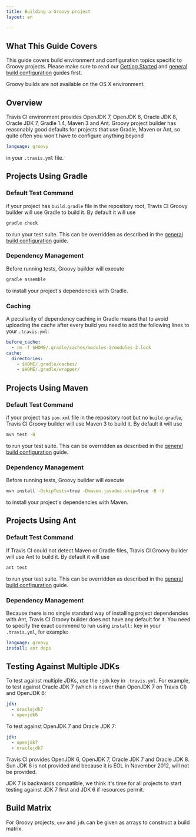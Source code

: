 ```yaml
---
title: Building a Groovy project
layout: en

---
```


## What This Guide Covers

This guide covers build environment and configuration topics specific to Groovy
projects. Please make sure to read our [Getting
Started](/user/getting-started/) and [general build
configuration](/user/customizing-the-build/) guides first.

Groovy builds are not available on the OS X environment.

<div id="toc"></div>

## Overview

Travis CI environment provides OpenJDK 7, OpenJDK 6, Oracle JDK 8, Oracle JDK 7, Gradle 1.4, Maven 3 and Ant. Groovy project builder has reasonably good defaults for
projects that use Gradle, Maven or Ant, so quite often you won't have to configure anything beyond

```yaml
language: groovy
```

in your `.travis.yml` file.

## Projects Using Gradle

### Default Test Command

if your project has `build.gradle` file in the repository root, Travis CI Groovy builder will use Gradle to build it. By default it will use

```bash
gradle check
```

to run your test suite. This can be overridden as described in the [general build configuration](/user/customizing-the-build/) guide.

### Dependency Management

Before running tests, Groovy builder will execute

```bash
gradle assemble
```

to install your project's dependencies with Gradle.

### Caching

A peculiarity of dependency caching in Gradle means that to avoid uploading the cache after every build you need to add the following lines to your `.travis.yml`:

```yaml
before_cache:
  - rm -f $HOME/.gradle/caches/modules-2/modules-2.lock
cache:
  directories:
    - $HOME/.gradle/caches/
    - $HOME/.gradle/wrapper/
```

## Projects Using Maven

### Default Test Command

if your project has `pom.xml` file in the repository root but no `build.gradle`, Travis CI Groovy builder will use Maven 3 to build it. By default it will use

```bash
mvn test -B
```

to run your test suite. This can be overridden as described in the [general build configuration](/user/customizing-the-build/) guide.

### Dependency Management

Before running tests, Groovy builder will execute

```bash
mvn install -DskipTests=true -Dmaven.javadoc.skip=true -B -V
```

to install your project's dependencies with Maven.

## Projects Using Ant

### Default Test Command

If Travis CI could not detect Maven or Gradle files, Travis CI Groovy builder will use Ant to build it. By default it will use

```bash
ant test
```

to run your test suite. This can be overridden as described in the [general build configuration](/user/customizing-the-build/) guide.

### Dependency Management

Because there is no single standard way of installing project dependencies with Ant, Travis CI Groovy builder does not have any default for it. You need to specify the exact commend to run using `install:` key in your `.travis.yml`, for example:

```yaml
language: groovy
install: ant deps
```

## Testing Against Multiple JDKs

To test against multiple JDKs, use the `:jdk` key in `.travis.yml`. For example, to test against Oracle JDK 7 (which is newer than OpenJDK 7 on Travis CI) and OpenJDK 6:

```yaml
jdk:
  - oraclejdk7
  - openjdk6
```

To test against OpenJDK 7 and Oracle JDK 7:

```yaml
jdk:
  - openjdk7
  - oraclejdk7
```

Travis CI provides OpenJDK 6, OpenJDK 7, Oracle JDK 7 and Oracle JDK 8. Sun JDK 6 is not provided and because it is EOL in November 2012,
will not be provided.

JDK 7 is backwards compatible, we think it's time for all projects to start testing against JDK 7 first and JDK 6 if resources permit.

## Build Matrix

For Groovy projects, `env` and `jdk` can be given as arrays
to construct a build matrix.
